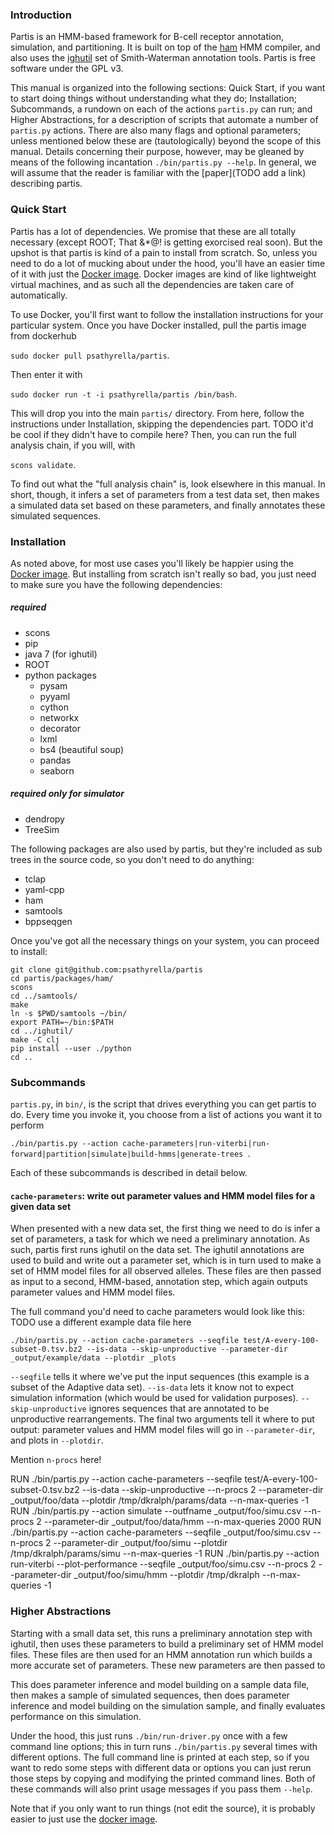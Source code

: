 ### Introduction

Partis is an HMM-based framework for B-cell receptor annotation, simulation, and partitioning.
It is built on top of the [ham](https://github.com/psathyrella/ham) HMM compiler, and also uses the [ighutil](https://github.com/cmccoy/ighutil) set of Smith-Waterman annotation tools.
Partis is free software under the GPL v3.

This manual is organized into the following sections: Quick Start, if you want to start doing things without understanding what they do; Installation; Subcommands, a rundown on each of the actions `partis.py` can run; and Higher Abstractions, for a description of scripts that automate a number of `partis.py` actions.
There are also many flags and optional parameters; unless mentioned below these are (tautologically) beyond the scope of this manual.
Details concerning their purpose, however, may be gleaned by means of the following incantation `./bin/partis.py --help`.
In general, we will assume that the reader is familiar with the [paper](TODO add a link) describing partis.

### Quick Start

Partis has a lot of dependencies.
We promise that these are all totally necessary (except ROOT; That &*@! is getting exorcised real soon).
But the upshot is that partis is kind of a pain to install from scratch.
So, unless you need to do a lot of mucking about under the hood, you'll have an easier time of it with just the [Docker image](https://registry.hub.docker.com/u/psathyrella/partis/).
Docker images are kind of like lightweight virtual machines, and as such all the dependencies are taken care of automatically.

To use Docker, you'll first want to follow the installation instructions for your particular system.
Once you have Docker installed, pull the partis image from dockerhub

``` sudo docker pull psathyrella/partis ```.

Then enter it with

``` sudo docker run -t -i psathyrella/partis /bin/bash ```.

This will drop you into the main `partis/` directory.
From here, follow the instructions under Installation, skipping the dependencies part. TODO it'd be cool if they didn't have to compile here?
Then, you can run the full analysis chain, if you will, with

```scons validate```.

To find out what the "full analysis chain" is, look elsewhere in this manual.
In short, though, it infers a set of parameters from a test data set, then makes a simulated data set based on these parameters, and finally annotates these simulated sequences.


### Installation

As noted above, for most use cases you'll likely be happier using the [Docker image](https://registry.hub.docker.com/u/psathyrella/partis/).
But installing from scratch isn't really so bad, you just need to make sure you have the following dependencies:

##### required
  - scons
  - pip
  - java 7 (for ighutil)
  - ROOT
  - python packages
    - pysam
    - pyyaml
    - cython
    - networkx
    - decorator
    - lxml
    - bs4 (beautiful soup)
    - pandas
    - seaborn

##### required only for simulator
  - dendropy
  - TreeSim

The following packages are also used by partis, but they're included as sub trees in the source code, so you don't need to do anything:
  - tclap
  - yaml-cpp
  - ham
  - samtools
  - bppseqgen


Once you've got all the necessary things on your system, you can proceed to install:

```
git clone git@github.com:psathyrella/partis
cd partis/packages/ham/
scons
cd ../samtools/
make
ln -s $PWD/samtools ~/bin/
export PATH=~/bin:$PATH
cd ../ighutil/
make -C clj
pip install --user ./python
cd ..
```

### Subcommands

`partis.py`, in `bin/`, is the script that drives everything you can get partis to do.
Every time you invoke it, you choose from a list of actions you want it to perform

```./bin/partis.py --action cache-parameters|run-viterbi|run-forward|partition|simulate|build-hmms|generate-trees ```.

Each of these subcommands is described in detail below.

#### `cache-parameters`: write out parameter values and HMM model files for a given data set

When presented with a new data set, the first thing we need to do is infer a set of parameters, a task for which we need a preliminary annotation.
As such, partis first runs ighutil on the data set.
The ighutil annotations are used to build and write out a parameter set, which is in turn used to make a set of HMM model files for all observed alleles.
These files are then passed as input to a second, HMM-based, annotation step, which again outputs parameter values and HMM model files.

The full command you'd need to cache parameters would look like this: TODO use a different example data file here

``` ./bin/partis.py --action cache-parameters --seqfile test/A-every-100-subset-0.tsv.bz2 --is-data --skip-unproductive --parameter-dir _output/example/data --plotdir _plots ```

`--seqfile` tells it where we've put the input sequences (this example is a subset of the Adaptive data set).
`--is-data` lets it know not to expect simulation information (which would be used for validation purposes).
`--skip-unproductive` ignores sequences that are annotated to be unproductive rearrangements.
The final two arguments tell it where to put output: parameter values and HMM model files will go in `--parameter-dir`, and plots in `--plotdir`.

Mention `n-procs` here!

RUN ./bin/partis.py --action cache-parameters --seqfile test/A-every-100-subset-0.tsv.bz2 --is-data --skip-unproductive --n-procs 2 --parameter-dir _output/foo/data --plotdir /tmp/dkralph/params/data --n-max-queries -1
RUN ./bin/partis.py --action simulate --outfname _output/foo/simu.csv --n-procs 2 --parameter-dir _output/foo/data/hmm --n-max-queries 2000
RUN ./bin/partis.py --action cache-parameters --seqfile _output/foo/simu.csv --n-procs 2 --parameter-dir _output/foo/simu --plotdir /tmp/dkralph/params/simu --n-max-queries -1
RUN ./bin/partis.py --action run-viterbi --plot-performance --seqfile _output/foo/simu.csv --n-procs 2 --parameter-dir _output/foo/simu/hmm --plotdir /tmp/dkralph --n-max-queries -1

### Higher Abstractions

Starting with a small data set, this runs a preliminary annotation step with ighutil, then uses these parameters to build a preliminary set of HMM model files.
These files are then used for an HMM annotation run which builds a more accurate set of parameters.
These new parameters are then passed to 

This does parameter inference and model building on a sample data file, then makes a sample of simulated sequences, then does parameter inference and model building on the simulation sample, and finally evaluates performance on this simulation.

Under the hood, this just runs `./bin/run-driver.py` once with a few command line options; this in turn runs `./bin/partis.py` several times with different options.
The full command line is printed at each step, so if you want to redo some steps with different data or options you can just rerun those steps by copying and modifying the printed command lines.
Both of these commands will also print usage messages if you pass them `--help`.





Note that if you only want to run things (not edit the source), it is probably easier to just use the [docker image](https://registry.hub.docker.com/u/psathyrella/partis/).
